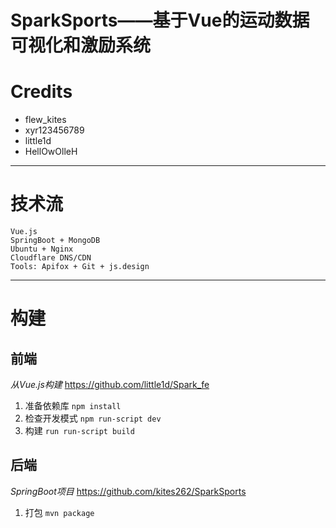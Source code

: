 # SparkSports——基于Vue的运动数据可视化和激励系统

# Credits

- flew_kites
- xyr123456789
- little1d
- HellOwOlleH

---

# 技术流

```
Vue.js
SpringBoot + MongoDB
Ubuntu + Nginx
Cloudflare DNS/CDN
Tools: Apifox + Git + js.design
```

---

# 构建

## 前端

*从Vue.js构建* <https://github.com/little1d/Spark_fe>

1. 准备依赖库
   `npm install`
2. 检查开发模式
   `npm run-script dev`
3. 构建
   `run run-script build`

## 后端

*SpringBoot项目* <https://github.com/kites262/SparkSports>

1. 打包
   `mvn package`
